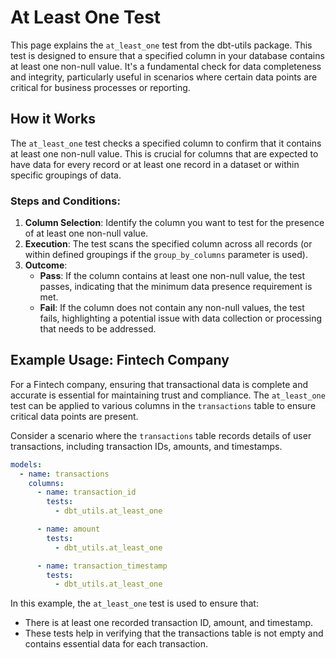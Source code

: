 # At Least One Test

This page explains the `at_least_one` test from the dbt-utils package. This test is designed to ensure that a specified column in your database contains at least one non-null value. It's a fundamental check for data completeness and integrity, particularly useful in scenarios where certain data points are critical for business processes or reporting.

## How it Works

The `at_least_one` test checks a specified column to confirm that it contains at least one non-null value. This is crucial for columns that are expected to have data for every record or at least one record in a dataset or within specific groupings of data.

### Steps and Conditions:

1. **Column Selection**: Identify the column you want to test for the presence of at least one non-null value.
2. **Execution**: The test scans the specified column across all records (or within defined groupings if the `group_by_columns` parameter is used).
3. **Outcome**:
   - **Pass**: If the column contains at least one non-null value, the test passes, indicating that the minimum data presence requirement is met.
   - **Fail**: If the column does not contain any non-null values, the test fails, highlighting a potential issue with data collection or processing that needs to be addressed.

## Example Usage: Fintech Company

For a Fintech company, ensuring that transactional data is complete and accurate is essential for maintaining trust and compliance. The `at_least_one` test can be applied to various columns in the `transactions` table to ensure critical data points are present.

Consider a scenario where the `transactions` table records details of user transactions, including transaction IDs, amounts, and timestamps.

```yaml
models:
  - name: transactions
    columns:
      - name: transaction_id
        tests:
          - dbt_utils.at_least_one

      - name: amount
        tests:
          - dbt_utils.at_least_one

      - name: transaction_timestamp
        tests:
          - dbt_utils.at_least_one
```

In this example, the `at_least_one` test is used to ensure that:
- There is at least one recorded transaction ID, amount, and timestamp.
- These tests help in verifying that the transactions table is not empty and contains essential data for each transaction.